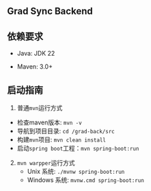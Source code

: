 ## Grad Sync Backend

## 依赖要求

- Java: JDK 22

- Maven: 3.0+

## 启动指南

1.  普通`mvn`运行方式
   - 检查maven版本: `mvn -v`
   - 导航到项目目录: `cd /grad-back/src`
   - 构建`mvn`项目: `mvn clean install`
   - 启动`spring boot`工程：`mvn spring-boot:run`

2. `mvn warpper`运行方式
   - Unix 系统:  `./mvnw spring-boot:run` 
   - Windows 系统: `mvnw.cmd spring-boot:run`



